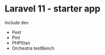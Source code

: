<h1>Laravel 11 - starter app</h1>

<p>Include dev</p>  

<ul>
    <li>Pest</li>
    <li>Pint</li>
    <li>PHPStan</li>
    <li>Orchestra testBench</li>
</ul>
